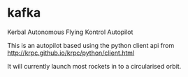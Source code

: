# kafka
Kerbal Autonomous Flying Kontrol Autopilot

This is an autopilot based using the python client api from http://krpc.github.io/krpc/python/client.html

It will currently launch most rockets in to a circularised orbit.
